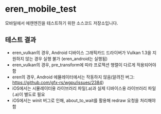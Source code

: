 # eren_mobile_test

모바일에서 에렌엔진을 테스트하기 위한 소스코드 저장소입니다.

## 테스트 결과
- eren_vulkan의 경우, Android 디바이스 그래픽카드 드라이버가 Vulkan 1.3을 지원하지 않는 경우 실행 불가 (eren_android는 실행됨)
- eren_vulkan의 경우, pre_transform에 따라 프로젝션 행렬이 다르게 적용되어야 함
- eren의 경우, Android 에뮬레이터에서는 작동하지 않음(알려진 버그: https://github.com/gfx-rs/wgpu/issues/2384)
- iOS에서는 시뮬레이터용 라이브러리 파일(.a)과 실제 디바이스용 라이브러리 파일(.a)이 별도로 필요
- iOS에서는 winit 버그로 인해, about_to_wait를 활용해 redraw 요청을 처리해야 함
